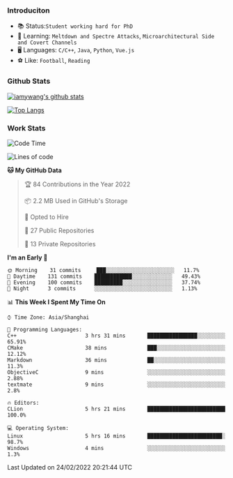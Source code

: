 ### Introduciton

- 📚 Status:`Student working hard for PhD`
- 🔎 Learning: `Meltdown and Spectre Attacks`, `Microarchitectural Side and Covert Channels`
- 🖥️ Languages: `C/C++`, `Java`, `Python`, `Vue.js`
- ⚽ Like: `Football`, `Reading`

### Github Stats

[![iamywang's github stats](https://github-readme-stats.vercel.app/api?username=iamywang&count_private=true&show_icons=true)]()

[![Top Langs](https://github-readme-stats.vercel.app/api/top-langs/?username=iamywang&layout=compact)]()

### Work Stats

<!--START_SECTION:waka-->
![Code Time](http://img.shields.io/badge/Code%20Time-111%20hrs%2019%20mins-blue)

![Lines of code](https://img.shields.io/badge/From%20Hello%20World%20I%27ve%20Written-535%20Thousand%20lines%20of%20code-blue)

**🐱 My GitHub Data** 

> 🏆 84 Contributions in the Year 2022
 > 
> 📦 2.2 MB Used in GitHub's Storage 
 > 
> 💼 Opted to Hire
 > 
> 📜 27 Public Repositories 
 > 
> 🔑 13 Private Repositories  
 > 
**I'm an Early 🐤** 

```text
🌞 Morning    31 commits     ███░░░░░░░░░░░░░░░░░░░░░░   11.7% 
🌆 Daytime    131 commits    ████████████░░░░░░░░░░░░░   49.43% 
🌃 Evening    100 commits    █████████░░░░░░░░░░░░░░░░   37.74% 
🌙 Night      3 commits      ░░░░░░░░░░░░░░░░░░░░░░░░░   1.13%

```


📊 **This Week I Spent My Time On** 

```text
⌚︎ Time Zone: Asia/Shanghai

💬 Programming Languages: 
C++                      3 hrs 31 mins       ████████████████░░░░░░░░░   65.91% 
CMake                    38 mins             ███░░░░░░░░░░░░░░░░░░░░░░   12.12% 
Markdown                 36 mins             ██░░░░░░░░░░░░░░░░░░░░░░░   11.3% 
ObjectiveC               9 mins              ░░░░░░░░░░░░░░░░░░░░░░░░░   2.88% 
textmate                 9 mins              ░░░░░░░░░░░░░░░░░░░░░░░░░   2.8%

🔥 Editors: 
CLion                    5 hrs 21 mins       █████████████████████████   100.0%

💻 Operating System: 
Linux                    5 hrs 16 mins       ████████████████████████░   98.7% 
Windows                  4 mins              ░░░░░░░░░░░░░░░░░░░░░░░░░   1.3%

```


 Last Updated on 24/02/2022 20:21:44 UTC
<!--END_SECTION:waka-->
